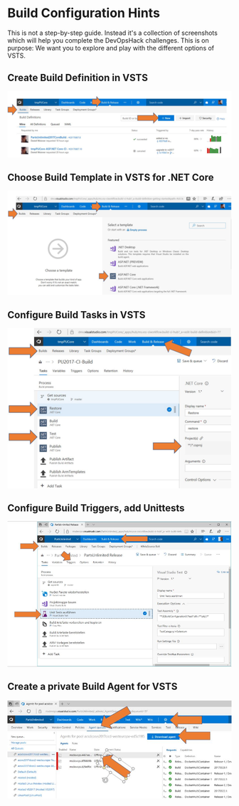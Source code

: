#  Build Configuration Hints
This is not a step-by-step guide. Instead it's a collection of screenshots which will help you complete the DevOpsHack challenges.
This is on purpose: We want you to explore and play with the different options of VSTS. 

## Create Build Definition in VSTS
![Create Build Definition](/BuildConfiguration/images/buildconfigNew01.jpg)

## Choose Build Template in VSTS for .NET Core
![Choose Template](/BuildConfiguration/images/buildconfigTemplate.jpg)

## Configure Build Tasks in VSTS
![Configure Build Tasks](/BuildConfiguration/images/buildconfigTasks.jpg)

## Configure Build Triggers, add Unittests
![Build definition config](/BuildConfiguration/images/buildconfig1.jpg)

## Create a private Build Agent for VSTS
![Configure private agent](/BuildConfiguration/images/buildconfig2.jpg)


